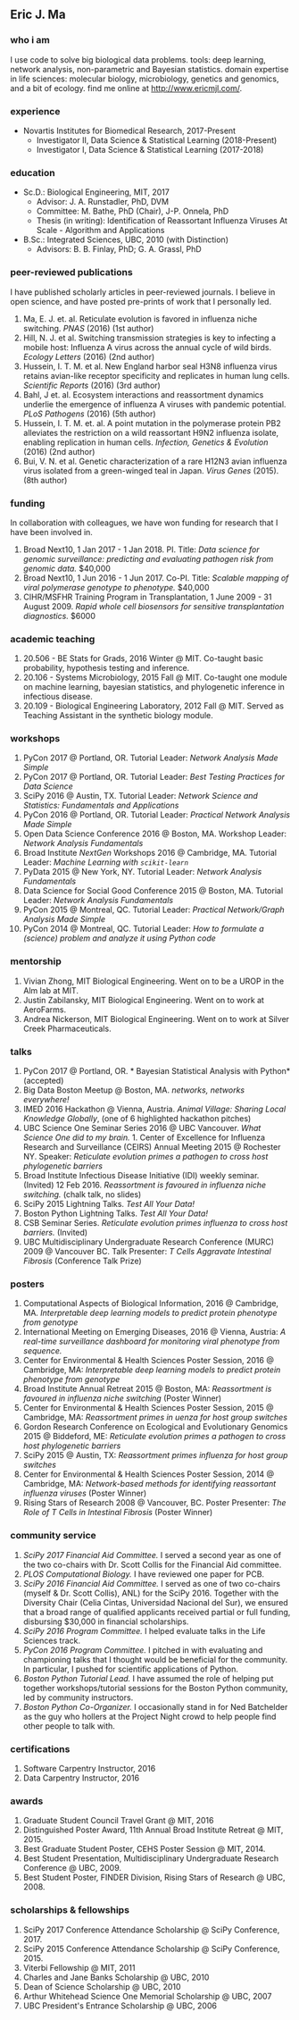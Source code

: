 ## Eric J. Ma

### who i am

I use code to solve big biological data problems. tools: deep learning, network analysis, non-parametric and Bayesian statistics. domain expertise in life sciences: molecular biology, microbiology, genetics and genomics, and a bit of ecology. find me online at http://www.ericmjl.com/.

### experience

- Novartis Institutes for Biomedical Research, 2017-Present
    - Investigator II, Data Science & Statistical Learning (2018-Present)
    - Investigator I, Data Science & Statistical Learning (2017-2018)

### education
- Sc.D.: Biological Engineering, MIT, 2017
    - Advisor: J. A. Runstadler, PhD, DVM
    - Committee: M. Bathe, PhD (Chair), J-P. Onnela, PhD
    - Thesis (in writing): Identification of Reassortant Influenza Viruses At Scale - Algorithm and Applications
- B.Sc.: Integrated Sciences, UBC, 2010 (with Distinction)
    - Advisors: B. B. Finlay, PhD; G. A. Grassl, PhD

### peer-reviewed publications

I have published scholarly articles in peer-reviewed journals. I believe in open science, and have posted pre-prints of work that I personally led.

1. Ma, E. J. et. al. Reticulate evolution is favored in influenza niche switching. *PNAS* (2016) (1st author)
1. Hill, N. J. et al. Switching transmission strategies is key to infecting a mobile host: Influenza A virus across the annual cycle of wild birds. *Ecology Letters* (2016) (2nd author)
1. Hussein, I. T. M. et al. New England harbor seal H3N8 influenza virus retains avian-like receptor specificity and replicates in human lung cells. *Scientific Reports* (2016) (3rd author)
1. Bahl, J et. al. Ecosystem interactions and reassortment dynamics underlie the emergence of influenza A viruses with pandemic potential. *PLoS Pathogens* (2016) (5th author)
1. Hussein, I. T. M. et. al. A point mutation in the polymerase protein PB2 alleviates the restriction on a wild reassortant H9N2 influenza isolate, enabling replication in human cells. *Infection, Genetics & Evolution* (2016) (2nd author)
1. Bui, V. N. et al. Genetic characterization of a rare H12N3 avian influenza virus isolated from a green-winged teal in Japan. *Virus Genes* (2015). (8th author)

### funding

In collaboration with colleagues, we have won funding for research that I have been involved in.

1. Broad Next10, 1 Jan 2017 - 1 Jan 2018. PI. Title: *Data science for genomic surveillance: predicting and evaluating pathogen risk from genomic data.* $40,000
1. Broad Next10, 1 Jun 2016 - 1 Jun 2017. Co-PI. Title: *Scalable mapping of viral polymerase genotype to phenotype.* $40,000
1. CIHR/MSFHR Training Program in Transplantation, 1 June 2009 - 31 August 2009. *Rapid whole cell biosensors for sensitive transplantation diagnostics.* $6000

### academic teaching

1. 20.506 - BE Stats for Grads, 2016 Winter @ MIT. Co-taught basic probability, hypothesis testing and inference.
1. 20.106 - Systems Microbiology, 2015 Fall @ MIT. Co-taught one module on machine learning, bayesian statistics, and phylogenetic inference in infectious disease.
1. 20.109 - Biological Engineering Laboratory, 2012 Fall @ MIT. Served as Teaching Assistant in the synthetic biology module.

### workshops

1. PyCon 2017 @ Portland, OR. Tutorial Leader: *Network Analysis Made Simple*
1. PyCon 2017 @ Portland, OR. Tutorial Leader: *Best Testing Practices for Data Science*
1. SciPy 2016 @ Austin, TX. Tutorial Leader: *Network Science and Statistics: Fundamentals and Applications*
1. PyCon 2016 @ Portland, OR. Tutorial Leader: *Practical Network Analysis Made Simple*
1. Open Data Science Conference 2016 @ Boston, MA. Workshop Leader: *Network Analysis Fundamentals*
1. Broad Institute *NextGen* Workshops 2016 @ Cambridge, MA. Tutorial Leader: *Machine Learning with `scikit-learn`*
1. PyData 2015 @ New York, NY. Tutorial Leader: *Network Analysis Fundamentals*
1. Data Science for Social Good Conference 2015 @ Boston, MA. Tutorial Leader: *Network Analysis Fundamentals*
1. PyCon 2015 @ Montreal, QC. Tutorial Leader: *Practical Network/Graph Analysis Made Simple*
1. PyCon 2014 @ Montreal, QC. Tutorial Leader: *How to formulate a (science) problem and analyze it using Python code*

### mentorship

1. Vivian Zhong, MIT Biological Engineering. Went on to be a UROP in the Alm lab at MIT.
1. Justin Zabilansky, MIT Biological Engineering. Went on to work at AeroFarms.
1. Andrea Nickerson, MIT Biological Engineering. Went on to work at Silver Creek Pharmaceuticals.

### talks

1. PyCon 2017 @ Portland, OR. * Bayesian Statistical Analysis with Python* (accepted)
1. Big Data Boston Meetup @ Boston, MA. *networks, networks everywhere!*
1. IMED 2016 Hackathon @ Vienna, Austria. *Animal Village: Sharing Local Knowledge Globally*, (one of 6 highlighted hackathon pitches)
1. UBC Science One Seminar Series 2016 @ UBC Vancouver. *What Science One did to my brain.* 1. Center of Excellence for Influenza Research and Surveillance (CEIRS) Annual Meeting 2015 @ Rochester NY. Speaker: *Reticulate evolution primes a pathogen to cross host phylogenetic barriers*
1. Broad Institute Infectious Disease Initiative (IDI) weekly seminar. (Invited) 12 Feb 2016. *Reassortment is favoured in influenza niche switching.* (chalk talk, no slides)
1. SciPy 2015 Lightning Talks. *Test All Your Data!*
1. Boston Python Lightning Talks. *Test All Your Data!*
1. CSB Seminar Series. *Reticulate evolution primes influenza to cross host barriers.* (Invited)
1. UBC Multidisciplinary Undergraduate Research Conference (MURC) 2009 @ Vancouver BC. Talk Presenter: *T Cells Aggravate Intestinal Fibrosis* (Conference Talk Prize)

### posters
1. Computational Aspects of Biological Information, 2016 @ Cambridge, MA. *Interpretable deep learning models to predict protein phenotype from genotype*
1. International Meeting on Emerging Diseases, 2016 @ Vienna, Austria: *A real-time surveillance dashboard for monitoring viral phenotype from sequence.*
1. Center for Environmental & Health Sciences Poster Session, 2016 @ Cambridge, MA: *Interpretable deep learning models to predict protein phenotype from genotype*
1. Broad Institute Annual Retreat 2015 @ Boston, MA: *Reassortment is favoured in influenza niche switching* (Poster Winner)
1. Center for Environmental & Health Sciences Poster Session, 2015 @ Cambridge, MA: *Reassortment primes in uenza for host group switches*
1. Gordon Research Conference on Ecological and Evolutionary Genomics 2015 @ Biddeford, ME: *Reticulate evolution primes a pathogen to cross host phylogenetic barriers*
1. SciPy 2015 @ Austin, TX: *Reassortment primes influenza for host group switches*
1. Center for Environmental & Health Sciences Poster Session, 2014 @ Cambridge, MA: *Network-based methods for identifying reassortant influenza viruses* (Poster Winner)
1. Rising Stars of Research 2008 @ Vancouver, BC. Poster Presenter: *The Role of T Cells in Intestinal Fibrosis* (Poster Winner)

### community service
1. *SciPy 2017 Financial Aid Committee.* I served a second year as one of the two co-chairs with Dr. Scott Collis for the Financial Aid committee.
1. *PLOS Computational Biology.* I have reviewed one paper for PCB.
1. *SciPy 2016 Financial Aid Committee.* I served as one of two co-chairs (myself & Dr. Scott Collis), ANL) for the SciPy 2016. Together with the Diversity Chair (Celia Cintas, Universidad Nacional del Sur), we ensured that a broad range of qualified applicants received partial or full funding, disbursing $30,000 in financial scholarships.
1. *SciPy 2016 Program Committee.* I helped evaluate talks in the Life Sciences track.
1. *PyCon 2016 Program Committee.* I pitched in with evaluating and championing talks that I thought would be beneficial for the community. In particular, I pushed for scientific applications of Python.
1. *Boston Python Tutorial Lead.* I have assumed the role of helping put together workshops/tutorial sessions for the Boston Python community, led by community instructors.
1. *Boston Python Co-Organizer.* I occasionally stand in for Ned Batchelder as the guy who hollers at the Project Night crowd to help people find other people to talk with.

### certifications
1. Software Carpentry Instructor, 2016
1. Data Carpentry Instructor, 2016

### awards
1. Graduate Student Council Travel Grant @ MIT, 2016
1. Distinguished Poster Award, 11th Annual Broad Institute Retreat @ MIT, 2015.
1. Best Graduate Student Poster, CEHS Poster Session @ MIT, 2014.
1. Best Student Presentation, Multidisciplinary Undergraduate Research Conference @ UBC, 2009.
1. Best Student Poster, FINDER Division, Rising Stars of Research @ UBC, 2008.

### scholarships & fellowships
1. SciPy 2017 Conference Attendance Scholarship @ SciPy Conference, 2017.
1. SciPy 2015 Conference Attendance Scholarship @ SciPy Conference, 2015.
1. Viterbi Fellowship @ MIT, 2011
1. Charles and Jane Banks Scholarship @ UBC, 2010
1. Dean of Science Scholarship @ UBC, 2010
1. Arthur Whitehead Science One Memorial Scholarship @ UBC, 2007
1. UBC President's Entrance Scholarship @ UBC, 2006
